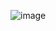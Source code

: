 ![image](https://github.com/RomerooIT/testrepo/assets/137992926/71dbda55-a39b-4a6e-9f88-eedfc730097e)

